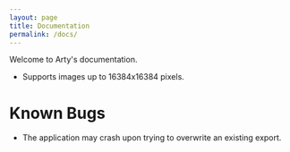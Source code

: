 ```yaml
---
layout: page
title: Documentation
permalink: /docs/
---
```


Welcome to Arty's documentation.

- Supports images up to 16384x16384 pixels.


# Known Bugs
- The application may crash upon trying to overwrite an existing export.